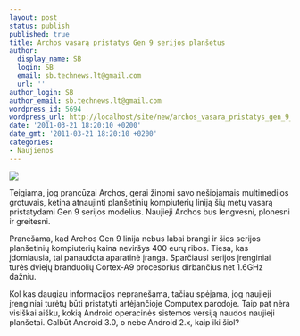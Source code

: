 ```yaml
---
layout: post
status: publish
published: true
title: Archos vasarą pristatys Gen 9 serijos planšetus
author:
  display_name: SB
  login: SB
  email: sb.technews.lt@gmail.com
  url: ''
author_login: SB
author_email: sb.technews.lt@gmail.com
wordpress_id: 5694
wordpress_url: http://localhost/site/new/archos_vasara_pristatys_gen_9_serijos_plansetus/
date: '2011-03-21 18:20:10 +0200'
date_gmt: '2011-03-21 18:20:10 +0200'
categories:
- Naujienos
---
```

<div class="imgright"><img src="http://technews.lt/upload/pr_archos_7_large_wide.jpg"  /></div>
<p>Teigiama, jog prancūzai Archos, gerai žinomi savo nešiojamais multimedijos grotuvais, ketina atnaujinti planšetinių kompiuterių liniją šių metų vasarą pristatydami Gen 9 serijos modelius. Naujieji Archos bus lengvesni, plonesni ir greitesni.</p>
<p>Pranešama, kad Archos Gen 9 linija nebus labai brangi ir šios serijos planšetinių kompiuterių kaina neviršys 400 eurų ribos. Tiesa, kas įdomiausia, tai panaudota aparatinė įranga. Sparčiausi serijos įrenginiai turės dviejų branduolių Cortex-A9 procesorius dirbančius net 1.6GHz dažniu.</p>
<p>Kol kas daugiau informacijos nepranešama, tačiau spėjama, jog naujieji įrenginiai turėtų būti pristatyti artėjančioje Computex parodoje. Taip pat nėra visiškai aišku, kokią Android operacinės sistemos versiją naudos naujieji planšetai. Galbūt Android 3.0, o nebe Android 2.x, kaip iki šiol?<br /></p>
